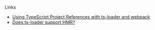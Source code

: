 Links
- [Using TypeScript Project References with ts-loader and webpack](https://github.com/TypeStrong/ts-loader/blob/master/REFERENCES.md)
- [Does ts-loader support HMR?](https://github.com/TypeStrong/ts-loader/issues/352)